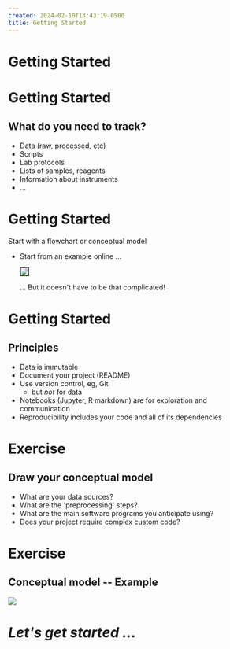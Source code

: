```yaml
---
created: 2024-02-10T13:43:19-0500
title: Getting Started
---
```


# Getting Started

<!-- THIS SLIDE BLANK -->

# Getting Started
## What do you need to track?

- Data (raw, processed, etc)
- Scripts
- Lab protocols
- Lists of samples, reagents 
- Information about instruments
- ...


# Getting Started

Start with a flowchart or conceptual model

- Start from an example online ...

    <img src="https://astrobiomike.github.io/images/metagenomics_overview.png" style="max-height: 10em; border: 1px solid black;" />

    ... But it doesn't have to be that complicated!

# Getting Started
## Principles

- Data is immutable
- Document your project (README)
- Use version control, eg, Git
    - but *not* for data
- Notebooks (Jupyter, R markdown) are for exploration and communication
- Reproducibility includes your code and all of its dependencies

<!--
- Machine and human readable
-->

# Exercise
## Draw your conceptual model

- What are your data sources?
- What are the 'preprocessing' steps?
- What are the main software programs you anticipate using?
- Does your project require complex custom code?

<!--
# Exercise
## Conceptual model -- Example

```mermaid
%%| caption: "Start Stop"
%%| alt: "A flow chart representing the Start Stop workflow"
%%| name: "start-stop"
%%{init: {'theme': 'forest', "flowchart" : { "curve" : "basis" } } }%%

flowchart TD
    Start - -> Stop
```
-->

# Exercise
## Conceptual model -- Example


<img src="images/example-workflow.png" />

<!--
https://hbctraining.github.io/rnaseq-cb321/lessons/analysis_methods.html
-->

# *Let's get started ...*

<!-- END -->
